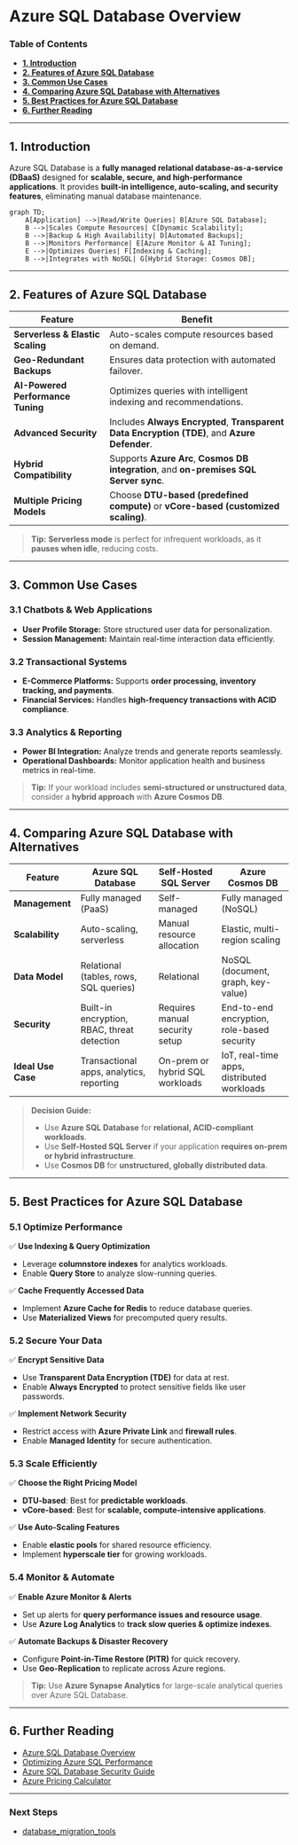 # **Azure SQL Database Overview**
### **Table of Contents**

- [**1. Introduction**](#1-introduction)
- [**2. Features of Azure SQL Database**](#2-features-of-azure-sql-database)
- [**3. Common Use Cases**](#3-common-use-cases)
- [**4. Comparing Azure SQL Database with Alternatives**](#4-comparing-azure-sql-database-with-alternatives)
- [**5. Best Practices for Azure SQL Database**](#5-best-practices-for-azure-sql-database)
- [**6. Further Reading**](#6-further-reading)

---

## **1. Introduction**

Azure SQL Database is a **fully managed relational database-as-a-service (DBaaS)** designed for **scalable, secure, and high-performance applications**. It provides **built-in intelligence, auto-scaling, and security features**, eliminating manual database maintenance.

```mermaid
graph TD;
    A[Application] -->|Read/Write Queries| B[Azure SQL Database];
    B -->|Scales Compute Resources| C[Dynamic Scalability];
    B -->|Backup & High Availability| D[Automated Backups];
    B -->|Monitors Performance| E[Azure Monitor & AI Tuning];
    E -->|Optimizes Queries| F[Indexing & Caching];
    B -->|Integrates with NoSQL| G[Hybrid Storage: Cosmos DB];
```
---

## **2. Features of Azure SQL Database**

|**Feature**|**Benefit**|
|---|---|
|**Serverless & Elastic Scaling**|Auto-scales compute resources based on demand.|
|**Geo-Redundant Backups**|Ensures data protection with automated failover.|
|**AI-Powered Performance Tuning**|Optimizes queries with intelligent indexing and recommendations.|
|**Advanced Security**|Includes **Always Encrypted**, **Transparent Data Encryption (TDE)**, and **Azure Defender**.|
|**Hybrid Compatibility**|Supports **Azure Arc**, **Cosmos DB integration**, and **on-premises SQL Server sync**.|
|**Multiple Pricing Models**|Choose **DTU-based (predefined compute)** or **vCore-based (customized scaling)**.|

> **Tip:** **Serverless mode** is perfect for infrequent workloads, as it **pauses when idle**, reducing costs.

---

## **3. Common Use Cases**

### **3.1 Chatbots & Web Applications**

- **User Profile Storage:** Store structured user data for personalization.
- **Session Management:** Maintain real-time interaction data efficiently.

### **3.2 Transactional Systems**

- **E-Commerce Platforms:** Supports **order processing, inventory tracking, and payments**.
- **Financial Services:** Handles **high-frequency transactions with ACID compliance**.

### **3.3 Analytics & Reporting**

- **Power BI Integration:** Analyze trends and generate reports seamlessly.
- **Operational Dashboards:** Monitor application health and business metrics in real-time.

> **Tip:** If your workload includes **semi-structured or unstructured data**, consider a **hybrid approach** with **Azure Cosmos DB**.

---

## **4. Comparing Azure SQL Database with Alternatives**

|**Feature**|**Azure SQL Database**|**Self-Hosted SQL Server**|**Azure Cosmos DB**|
|---|---|---|---|
|**Management**|Fully managed (PaaS)|Self-managed|Fully managed (NoSQL)|
|**Scalability**|Auto-scaling, serverless|Manual resource allocation|Elastic, multi-region scaling|
|**Data Model**|Relational (tables, rows, SQL queries)|Relational|NoSQL (document, graph, key-value)|
|**Security**|Built-in encryption, RBAC, threat detection|Requires manual security setup|End-to-end encryption, role-based security|
|**Ideal Use Case**|Transactional apps, analytics, reporting|On-prem or hybrid SQL workloads|IoT, real-time apps, distributed workloads|

> **Decision Guide:**
> 
> - Use **Azure SQL Database** for **relational, ACID-compliant workloads**.
> - Use **Self-Hosted SQL Server** if your application **requires on-prem or hybrid infrastructure**.
> - Use **Cosmos DB** for **unstructured, globally distributed data**.

---

## **5. Best Practices for Azure SQL Database**

### **5.1 Optimize Performance**

✅ **Use Indexing & Query Optimization**

- Leverage **columnstore indexes** for analytics workloads.
- Enable **Query Store** to analyze slow-running queries.

✅ **Cache Frequently Accessed Data**

- Implement **Azure Cache for Redis** to reduce database queries.
- Use **Materialized Views** for precomputed query results.

### **5.2 Secure Your Data**

✅ **Encrypt Sensitive Data**

- Use **Transparent Data Encryption (TDE)** for data at rest.
- Enable **Always Encrypted** to protect sensitive fields like user passwords.

✅ **Implement Network Security**

- Restrict access with **Azure Private Link** and **firewall rules**.
- Enable **Managed Identity** for secure authentication.

### **5.3 Scale Efficiently**

✅ **Choose the Right Pricing Model**

- **DTU-based**: Best for **predictable workloads**.
- **vCore-based**: Best for **scalable, compute-intensive applications**.

✅ **Use Auto-Scaling Features**

- Enable **elastic pools** for shared resource efficiency.
- Implement **hyperscale tier** for growing workloads.

### **5.4 Monitor & Automate**

✅ **Enable Azure Monitor & Alerts**

- Set up alerts for **query performance issues and resource usage**.
- Use **Azure Log Analytics** to **track slow queries & optimize indexes**.

✅ **Automate Backups & Disaster Recovery**

- Configure **Point-in-Time Restore (PITR)** for quick recovery.
- Use **Geo-Replication** to replicate across Azure regions.

> **Tip:** Use **Azure Synapse Analytics** for large-scale analytical queries over Azure SQL Database.

---

## **6. Further Reading**

- [Azure SQL Database Overview](https://learn.microsoft.com/en-us/azure/azure-sql/database/)
- [Optimizing Azure SQL Performance](https://learn.microsoft.com/en-us/azure/azure-sql/database/performance-best-practices/)
- [Azure SQL Database Security Guide](https://learn.microsoft.com/en-us/azure/azure-sql/database/security-overview/)
- [Azure Pricing Calculator](https://azure.microsoft.com/en-us/pricing/calculator/)

---

### **Next Steps**
- [database_migration_tools](database_migration_tools.md)
